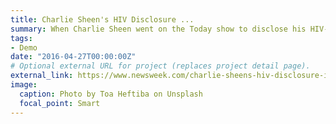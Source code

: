 ```yaml
---
title: Charlie Sheen's HIV Disclosure ...
summary: When Charlie Sheen went on the Today show to disclose his HIV-positive status in November 2015, he told Matt Lauer,  ...
tags:
- Demo
date: "2016-04-27T00:00:00Z"
# Optional external URL for project (replaces project detail page).
external_link: https://www.newsweek.com/charlie-sheens-hiv-disclosure-inspired-record-numbers-americans-get-tested-611756
image:
  caption: Photo by Toa Heftiba on Unsplash
  focal_point: Smart
---
```

